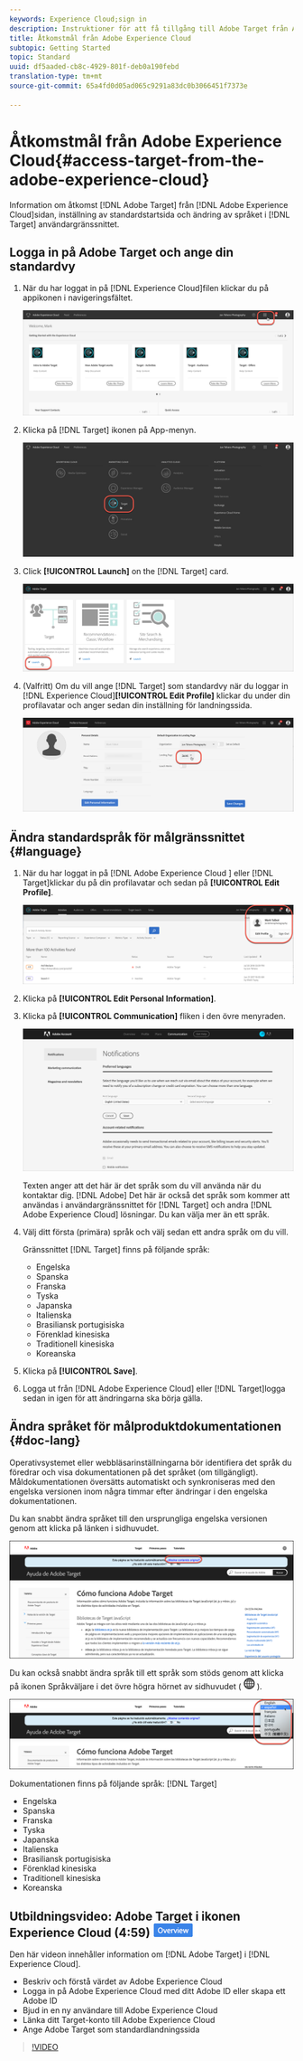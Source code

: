 ```yaml
---
keywords: Experience Cloud;sign in
description: Instruktioner för att få tillgång till Adobe Target från Adobe Experience Cloud.
title: Åtkomstmål från Adobe Experience Cloud
subtopic: Getting Started
topic: Standard
uuid: df5aaded-cb8c-4929-801f-deb0a190febd
translation-type: tm+mt
source-git-commit: 65a4fd0d05ad065c9291a83dc0b3066451f7373e

---
```



# Åtkomstmål från Adobe Experience Cloud{#access-target-from-the-adobe-experience-cloud}

Information om åtkomst [!DNL Adobe Target] från [!DNL Adobe Experience Cloud]sidan, inställning av standardstartsida och ändring av språket i [!DNL Target] användargränssnittet.

## Logga in på Adobe Target och ange din standardvy

1. När du har loggat in på [!DNL Experience Cloud]filen klickar du på appikonen i navigeringsfältet.

   ![programikon](/help/c-intro/assets/appmenu-new.png)

1. Klicka på [!DNL Target] ikonen på App-menyn.

   ![Målikon](/help/c-intro/assets/appmenu-target-new.png)

1. Click **[!UICONTROL Launch]** on the [!DNL Target] card.

   ![Målstart](/help/c-intro/assets/target-launch-new.png)

1. (Valfritt) Om du vill ange [!DNL Target] som standardvy när du loggar in [!DNL Experience Cloud]**[!UICONTROL Edit Profile]** klickar du under din profilavatar och anger sedan din inställning för landningssida.

   ![Landningssida](/help/c-intro/assets/pagepref-new.png)

## Ändra standardspråk för målgränssnittet {#language}

1. När du har loggat in på [!DNL Adobe Experience Cloud ] eller [!DNL Target]klickar du på din profilavatar och sedan på **[!UICONTROL Edit Profile]**.

   ![Redigera profil](/help/c-intro/assets/change-language.png)

1. Klicka på **[!UICONTROL Edit Personal Information]**.

1. Klicka på **[!UICONTROL Communication]** fliken i den övre menyraden.

   ![Önskade språk](/help/c-intro/assets/prefered-language.png)

   Texten anger att det här är det språk som du vill använda när du kontaktar dig. [!DNL Adobe] Det här är också det språk som kommer att användas i användargränssnittet för [!DNL Target] och andra [!DNL Adobe Experience Cloud] lösningar. Du kan välja mer än ett språk.

1. Välj ditt första (primära) språk och välj sedan ett andra språk om du vill.

   Gränssnittet [!DNL Target] finns på följande språk:

   * Engelska
   * Spanska
   * Franska
   * Tyska
   * Japanska
   * Italienska
   * Brasiliansk portugisiska
   * Förenklad kinesiska
   * Traditionell kinesiska
   * Koreanska

1. Klicka på **[!UICONTROL Save]**.

1. Logga ut från [!DNL Adobe Experience Cloud] eller [!DNL Target]logga sedan in igen för att ändringarna ska börja gälla.

## Ändra språket för målproduktdokumentationen {#doc-lang}

Operativsystemet eller webbläsarinställningarna bör identifiera det språk du föredrar och visa dokumentationen på det språket (om tillgängligt). Måldokumentationen översätts automatiskt och synkroniseras med den engelska versionen inom några timmar efter ändringar i den engelska dokumentationen.

Du kan snabbt ändra språket till den ursprungliga engelska versionen genom att klicka på länken i sidhuvudet.

![Ändra till originalspråk](/help/c-intro/assets/mt-original.png)

Du kan också snabbt ändra språk till ett språk som stöds genom att klicka på ikonen Språkväljare i det övre högra hörnet av sidhuvudet ( ![språkväljaren](/help/c-intro/assets/icon-language-switcher.png) ).

![språkväljare](/help/c-intro/assets/language-switcher.png)

Dokumentationen finns på följande språk: [!DNL Target]

* Engelska
* Spanska
* Franska
* Tyska
* Japanska
* Italienska
* Brasiliansk portugisiska
* Förenklad kinesiska
* Traditionell kinesiska
* Koreanska

## Utbildningsvideo: Adobe Target i ikonen Experience Cloud (4:59) ![Overview](/help/assets/overview.png)

Den här videon innehåller information om [!DNL Adobe Target] i [!DNL Experience Cloud].

* Beskriv och förstå värdet av Adobe Experience Cloud
* Logga in på Adobe Experience Cloud med ditt Adobe ID eller skapa ett Adobe ID
* Bjud in en ny användare till Adobe Experience Cloud
* Länka ditt Target-konto till Adobe Experience Cloud
* Ange Adobe Target som standardlandningssida

>[!VIDEO](https://www.youtube.com/watch?v=7lwYrYC7vdM)